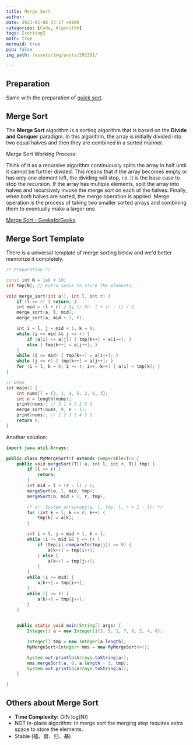 ```yaml
---
title: Merge Sort
author: 
date: 2023-01-08 23:17 +0800
categories: [Code, Algorithm]
tags: [sorting]
math: true
mermaid: true
pin: false
img_path: /assets/img/posts/202301/

---
```


## Preparation

Same with the preparation of [quick sort](https://xuyanshi.github.io/posts/quick-sort/#preparation).


## Merge Sort


The **Merge Sort** algorithm is a sorting algorithm that is based on the **Divide and Conquer** paradigm. In this algorithm, the array is initially divided into two equal halves and then they are combined in a sorted manner.

Merge Sort Working Process:

Think of it as a recursive algorithm continuously splits the array in half until it cannot be further divided. This means that if the array becomes empty or has only one element left, the dividing will stop, i.e. it is the base case to stop the recursion. If the array has multiple elements, split the array into halves and recursively invoke the merge sort on each of the halves. Finally, when both halves are sorted, the merge operation is applied. Merge operation is the process of taking two smaller sorted arrays and combining them to eventually make a larger one.


[Merge Sort - GeeksforGeeks](https://www.geeksforgeeks.org/merge-sort/)

## Merge Sort Template

There is a universal template of merge sorting below and we'd better memorize it completely.

```c++
/* Preparation */

const int N = 1e6 + 10;
int tmp[N]; // Extra space to store the elements.

void merge_sort(int a[], int l, int r) {
    if (l >= r) { return; }
    int mid = (l + r) / 2; // Or: l + (r - l) / 2
    merge_sort(a, l, mid);
    merge_sort(a, mid + 1, r);

    int i = l, j = mid + 1, k = 0;
    while (i <= mid && j <= r) {
        if (a[i] <= a[j]) { tmp[k++] = a[i++]; }
        else { tmp[k++] = a[j++]; }
    }
    while (i <= mid) { tmp[k++] = a[i++]; }
    while (j <= r) { tmp[k++] = a[j++]; }
    for (i = l, k = 0; i <= r; i++, k++) { a[i] = tmp[k]; }
}

// Demo
int main() {
    int nums[] = {3, 1, 4, 5, 2, 6, 3};
    int n = length(nums);
    print(nums); // 3 1 4 5 2 6 3
    merge_sort(nums, 0, n - 1);
    print(nums); // 1 2 3 3 4 5 6
    return 0;
}
```

Another solution:
```java
import java.util.Arrays;

public class MyMergeSort<T extends Comparable<T>> {
    public void mergeSort(T[] a, int l, int r, T[] tmp) {
        if (l >= r) {
            return;
        }
        int mid = l + (r - l) / 2;
        mergeSort(a, l, mid, tmp);
        mergeSort(a, mid + 1, r, tmp);

        /* or: System.arraycopy(a, l, tmp, l, r + 1 - l); */
        for (int k = l; k <= r; k++) {
            tmp[k] = a[k];
        }

        int i = l, j = mid + 1, k = l;
        while (i <= mid && j <= r) {
            if (tmp[i].compareTo(tmp[j]) <= 0) {
                a[k++] = tmp[i++];
            } else {
                a[k++] = tmp[j++];
            }
        }
        while (i <= mid) {
            a[k++] = tmp[i++];
        }
        while (j <= r) {
            a[k++] = tmp[j++];
        }
    }


    public static void main(String[] args) {
        Integer[] a = new Integer[]{3, 5, 1, 7, 6, 2, 4, 0};

        Integer[] tmp = new Integer[a.length];
        MyMergeSort<Integer> mms = new MyMergeSort<>();

        System.out.println(Arrays.toString(a));
        mms.mergeSort(a, 0, a.length - 1, tmp);
        System.out.println(Arrays.toString(a));
    }

}

```


## Others about Merge Sort

- **Time Complexity:** O(N log(N))
- NOT In-place algorithm: In merge sort the merging step requires extra space to store the elements.
- Stable (插、冒、归、基)

